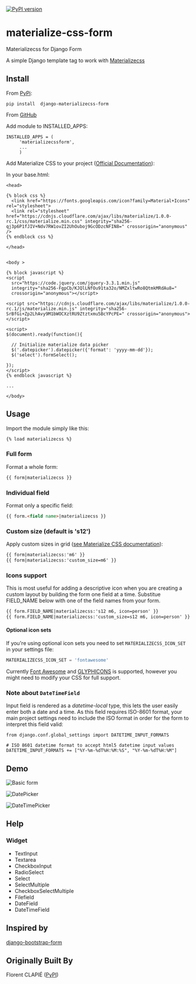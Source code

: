 [![PyPI version](https://badge.fury.io/py/django-materializecss-form.svg)](https://pypi.org/project/django-materializecss-form/)

# materialize-css-form
Materializecss for Django Form

A simple Django template tag to work with [Materializecss](http://materializecss.com/)

## Install

From [PyPi](https://pypi.org/project/django-materializecss-form/):

```
pip install  django-materializecss-form
```

From [GitHub](https://github.com/kalwalkden/django-materializecss-form)

Add module to INSTALLED_APPS:

```
INSTALLED_APPS = (
     'materializecssform',
     ...
     )
```

Add Materialize CSS to your project ([Official Documentation](https://materializecss.com/getting-started.html)):

In your base.html:

```
<head>

{% block css %}
  <link href="https://fonts.googleapis.com/icon?family=Material+Icons" rel="stylesheet">
  <link rel="stylesheet" href="https://cdnjs.cloudflare.com/ajax/libs/materialize/1.0.0-rc.1/css/materialize.min.css" integrity="sha256-qj3p6P1fJIV+Ndv7RW1ovZI2UhOuboj9GcODzcNFIN8=" crossorigin="anonymous" />
{% endblock css %}

</head>
```

```

<body >

{% block javascript %}
<script
  src="https://code.jquery.com/jquery-3.3.1.min.js"
  integrity="sha256-FgpCb/KJQlLNfOu91ta32o/NMZxltwRo8QtmkMRdAu8="
  crossorigin="anonymous"></script>

<script src="https://cdnjs.cloudflare.com/ajax/libs/materialize/1.0.0-rc.1/js/materialize.min.js" integrity="sha256-SrBfGi+Zp2LhAvy9M1bWOCXztRU9Ztztxmu5BcYPcPE=" crossorigin="anonymous"></script>

<script>
$(document).ready(function(){

  // Initialize materialize data picker
  $('.datepicker').datepicker({'format': 'yyyy-mm-dd'});
  $('select').formSelect();

});
</script>
{% endblock javascript %}

...

</body>
```

## Usage

Import the module simply like this:

```html
{% load materializecss %}
```

### Full form

Format a whole form:

```html
{{ form|materializecss }}
```

### Individual field

Format only a specific field:

```html
{{ form.<field name>|materializecss }}
```

### Custom size (default is 's12')

Apply custom sizes in grid ([see Materialize CSS documentation](https://materializecss.com/grid.html)):
```html
{{ form|materializecss:'m6' }}
{{ form|materializecss:'custom_size=m6' }}
```


### Icons support

This is most useful for adding a descriptive icon when you are creating a custom layout by building the form one field at a time. Substitue FIELD_NAME below with one of the field names from your form.

```html
{{ form.FIELD_NAME|materializecss:'s12 m6, icon=person' }}
{{ form.FIELD_NAME|materializecss:'custom_size=s12 m6, icon=person' }}
```

#### Optional icon sets

If you're using optional icon sets you need to set `MATERIALIZECSS_ICON_SET` in your settings file:

```python
MATERIALIZECSS_ICON_SET = 'fontawesome'
```

Currently [Font Awesome](https://www.fontawesome.com/) and [GLYPHICONS](https://www.glyphicons.com) is supported, however you might need to modify your CSS for full support.

### Note about `DateTimeField`
Input field is rendered as a *datetime-local* type, this lets the user easily enter both a date and a time. As this field requires ISO-8601 format, your main project settings need to include the ISO format in order for the form to interpret this field valid:
```
from django.conf.global_settings import DATETIME_INPUT_FORMATS

# ISO 8601 datetime format to accept html5 datetime input values
DATETIME_INPUT_FORMATS += ["%Y-%m-%dT%H:%M:%S", "%Y-%m-%dT%H:%M"]
```

## Demo

![Basic form](https://cloud.githubusercontent.com/assets/3958123/6165004/a1984f52-b2a4-11e4-8ae2-078505991b0d.png)

![DatePicker](https://cloud.githubusercontent.com/assets/3958123/6165005/a19bf044-b2a4-11e4-9989-6a64f9c97087.png)

![DateTimePicker](https://user-images.githubusercontent.com/556361/49763533-8a44f580-fc92-11e8-8d24-f45373becd11.png)

## Help

### Widget

- TextInput
- Textarea
- CheckboxInput
- RadioSelect
- Select
- SelectMultiple
- CheckboxSelectMultiple
- Filefield
- DateField
- DateTimeField

## Inspired by

[django-bootstrap-form](https://github.com/tzangms/django-bootstrap-form)

## Originally Built By

Florent CLAPIÉ ([PyPI](https://pypi.org/user/florent1933/))
